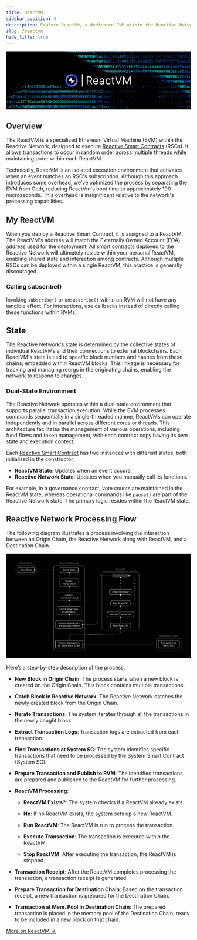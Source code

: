 ```yaml
---
title: ReactVM
sidebar_position: 4
description: Explore ReactVM, a dedicated EVM within the Reactive Network for executing Reactive Smart Contracts. It enables random transactions while maintaining order, serving as a sandbox for contract deployment.
slug: /reactvm
hide_title: true
---
```


![ReactVM Image](./img/rvm.jpg)

## Overview

The ReactVM is a specialized Ethereum Virtual Machine (EVM) within the Reactive Network, designed to execute [Reactive Smart Contracts](./reactive-smart-contracts.md) (RSCs). It allows transactions to occur in random order across multiple threads while maintaining order within each ReactVM.

Technically, ReactVM is an isolated execution environment that activates when an event matches an RSC's subscription. Although this approach introduces some overhead, we've optimized the process by separating the EVM from Geth, reducing ReactVm's boot time to approximately 100 microseconds. This overhead is insignificant relative to the network's processing capabilities.

## My ReactVM

When you deploy a Reactive Smart Contract, it is assigned to a ReactVM. The ReactVM's address will match the Externally Owned Account (EOA) address used for the deployment. All smart contracts deployed to the Reactive Network will ultimately reside within your personal ReactVM, enabling shared state and interaction among contracts. Although multiple RSCs can be deployed within a single ReactVM, this practice is generally discouraged.

### Calling subscribe()

Invoking `subscribe()` or `unsubscribe()` within an RVM will not have any tangible effect. For interactions, use callbacks instead of directly calling these functions within RVMs.

## State

The Reactive Network's state is determined by the collective states of individual ReactVMs and their connections to external blockchains. Each ReactVM's state is tied to specific block numbers and hashes from these chains, embedded within ReactVM blocks. This linkage is necessary for tracking and managing reorgs in the originating chains, enabling the network to respond to changes.

### Dual-State Environment

The Reactive Network operates within a dual-state environment that supports parallel transaction execution. While the EVM processes commands sequentially in a single-threaded manner, ReactVMs can operate independently and in parallel across different cores or threads. This architecture facilitates the management of various operations, including fund flows and token management, with each contract copy having its own state and execution context.

Each [Reactive Smart Contract](./reactive-smart-contracts.md) has two instances with different states, both initialized in the constructor:
 
- **ReactVM State**: Updates when an event occurs.
- **Reactive Network State**: Updates when you manually call its functions.

For example, in a governance contract, vote counts are maintained in the ReactVM state, whereas operational commands like `pause()` are part of the Reactive Network state. The primary logic resides within the ReactVM state.

## Reactive Network Processing Flow

The following diagram illustrates a process involving the interaction between an Origin Chain, the Reactive Network along with ReactVM, and a Destination Chain.

![Reactive Network Lifecycle](./img/global-processing-flow.png)

Here’s a step-by-step description of the process:

- **New Block in Origin Chain**: The process starts when a new block is created on the Origin Chain. This block contains multiple transactions.

- **Catch Block in Reactive Network**: The Reactive Network catches the newly created block from the Origin Chain.

- **Iterate Transactions**: The system iterates through all the transactions in the newly caught block.

- **Extract Transaction Logs**: Transaction logs are extracted from each transaction.

- **Find Transactions at System SC**: The system identifies specific transactions that need to be processed by the System Smart Contract (System SC).

- **Prepare Transaction and Publish to RVM**: The identified transactions are prepared and published to the ReactVM for further processing.

- **ReactVM Processing**:

    - **ReactVM Exists?**: The system checks if a ReactVM already exists.

    - **No**: If no ReactVM exists, the system sets up a new ReactVM.

    - **Run ReactVM**: The ReactVM is run to process the transaction.

    - **Execute Transaction**: The transaction is executed within the ReactVM.

    - **Stop ReactVM**: After executing the transaction, the ReactVM is stopped.

- **Transaction Receipt**: After the ReactVM completes processing the transaction, a transaction receipt is generated.

- **Prepare Transaction for Destination Chain**: Based on the transaction receipt, a new transaction is prepared for the Destination Chain.

- **Transaction at Mem. Pool in Destination Chain**: The prepared transaction is placed in the memory pool of the Destination Chain, ready to be included in a new block on that chain.

[More on ReactVM →](../education/module-1/react-vm.md)
